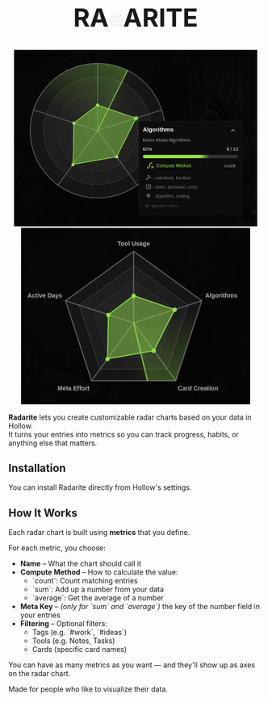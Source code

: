 
<h1 align="center" style="font-size: 50px">
  RA<img src="./img/radarite.png" style="height:29px; vertical-align:middle;" />ARITE
</h1>
<p align="center">
  <img src="./img/minimal-radarite.png" height="350" />
  <img src="./img/n-radarite.png" height="350" />
</p>

**Radarite** lets you create customizable radar charts based on your data in Hollow.  
It turns your entries into metrics so you can track progress, habits, or anything else that matters.

## Installation

You can install Radarite directly from Hollow's settings.  

##  How It Works

Each radar chart is built using **metrics** that you define.

For each metric, you choose:

- **Name** – What the chart should call it
- **Compute Method** – How to calculate the value:
  - \`count\`: Count matching entries
  - \`sum\`: Add up a number from your data
  - \`average\`: Get the average of a number
- **Meta Key** – *(only for \`sum\` and \`average\`)* the key of the number field in your entries
- **Filtering** – Optional filters:
  - Tags (e.g. \`#work\`, \`#ideas\`)
  - Tools (e.g. Notes, Tasks)
  - Cards (specific card names)

You can have as many metrics as you want — and they'll show up as axes on the radar chart.


Made for people who like to visualize their data.
